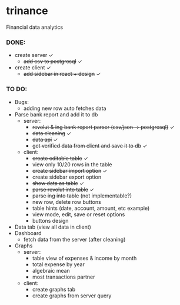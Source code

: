 # trinance
Financial data analytics
### DONE:
* create server &check;
    * ~~add csv to postgresql~~ &check;
* create client &check;
    * ~~add sidebar in react + design~~ &check;
### TO DO:
* Bugs:
    * adding new row auto fetches data
* Parse bank report and add it to db
    * server:
        * ~~revolut & ing bank report parser (csv/json -> postgresql)~~ &check;
        * ~~data cleaning~~ &check;
        * ~~data api~~ &check;
        * ~~get verified data from client and save it to db~~ &check;
    * client:
        * ~~create editable table~~ &check;
        * view only 10/20 rows in the table
        * ~~create sidebar import option~~ &check;
        * create sidebar export option
        * ~~show data as table~~ &check;
        * ~~parse revolut into table~~ &check;
        * ~~parse ing into table~~ (not implementable?)
        * new row, delete row buttons
        * table hints (date, account, amount, etc example)
        * view mode, edit, save or reset options
        * buttons design
* Data tab (view all data in client)
* Dashboard
    * fetch data from the server (after cleaning)
* Graphs
    * server:
        * table view of expenses & income by month
        * total expense by year
        * algebraic mean
        * most transactions partner
    * client:
        * create graphs tab
        * create graphs from server query